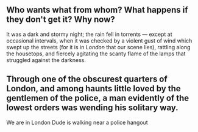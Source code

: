 Who wants what from whom?
What happens if they don't get it?
Why now?
----
It was a dark and stormy night; the rain fell in torrents — except at
occasional intervals, when it was checked by a violent gust of wind which
swept up the streets (for it is in *London* that our scene lies),
rattling along the housetops, and fiercely agitating the scanty flame
of the lamps that struggled against the darkness.

Through one of the obscurest quarters of London, and among haunts little
loved by the gentlemen of the police, a man evidently of the lowest orders
was wending his solitary way.
----
We are in London
Dude is walking near a police hangout
